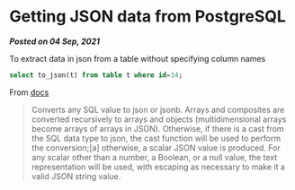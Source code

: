# Getting JSON data from PostgreSQL
**_Posted on 04 Sep, 2021_**

To extract data in json from a table without specifying column names

```sql
select to_json(t) from table t where id=34;
```

From [docs](https://www.postgresql.org/docs/13/functions-json.html)

> Converts any SQL value to json or jsonb. Arrays and composites are converted recursively to arrays and objects (multidimensional arrays become arrays of arrays in JSON). Otherwise, if there is a cast from the SQL data type to json, the cast function will be used to perform the conversion;[a] otherwise, a scalar JSON value is produced. For any scalar other than a number, a Boolean, or a null value, the text representation will be used, with escaping as necessary to make it a valid JSON string value.

